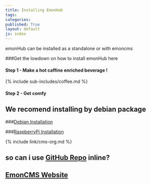 ```yaml
---
title: Installing EmonHub
tags: 
categories: 
published: True
layout: default
js: index
---
```

emonHub can be installed as a standalone or with emoncms


###Get the lowdown on how to install emonHub here

#### Step 1 - Make a hot caffine enriched beverage !

{% include sub-includes/coffee.md %}

#### Step 2 - Get comfy


## We recomend installing by debian package

###[Debian Installation]({{site.page}}install/debian)

###[RaspberryPi Installation]({{site.page}}install/raspberrypi)

{% include link/cms-org.md %}

## so can i use [GitHub Repo]({{site.gitrepo}}) inline?

## [EmonCMS Website]({{site.cms-org}})
